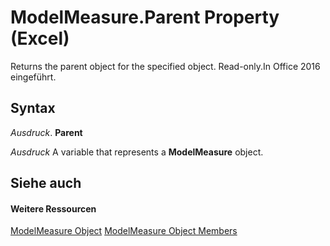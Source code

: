 
# ModelMeasure.Parent Property (Excel)

Returns the parent object for the specified object. Read-only.In Office 2016 eingeführt.


## Syntax

 _Ausdruck_. **Parent**

 _Ausdruck_ A variable that represents a **ModelMeasure** object.


## Siehe auch


#### Weitere Ressourcen


[ModelMeasure Object](0df4620a-e250-a68e-7000-6959cde08f3e.md)
[ModelMeasure Object Members](http://msdn.microsoft.com/library/cf266597-271b-9e31-e0d0-f39079ff337e%28Office.15%29.aspx)